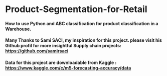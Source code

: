 # Product-Segmentation-for-Retail
#### How to use Python and ABC classification for product classification in a Warehouse. 
#### Many Thanks to Sami SACI, my inspiration for this project. please visit his Github profil for more insightful Supply chain projects: https://github.com/samirsaci 
#### Data for this project are downloadable from Kaggle : https://www.kaggle.com/c/m5-forecasting-accuracy/data
